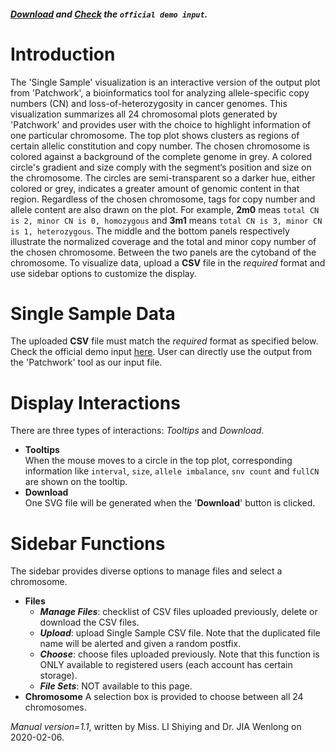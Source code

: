 ##### [Download](https://raw.githubusercontent.com/Nobel-Justin/Oviz-Bio-demo/master/CNV_Single_Sample/demo_data/CNV_Single_Sample_demo.csv) and [Check](https://github.com/Nobel-Justin/Oviz-Bio-demo/blob/master/CNV_Single_Sample/demo_data/CNV_Single_Sample_demo.csv) the `official demo input`.

# Introduction
The 'Single Sample' visualization is an interactive version of the output plot from 'Patchwork', a bioinformatics tool for analyzing allele-specific copy numbers (CN) and loss-of-heterozygosity in cancer genomes. This visualization summarizes all 24 chromosomal plots generated by 'Patchwork' and provides user with the choice to highlight information of one particular chromosome. The top plot shows clusters as regions of certain allelic constitution and copy number. The chosen chromosome is colored against a background of the complete genome in grey. A colored circle's gradient and size comply with the segment‘s position and size on the chromosome. The circles are semi-transparent so a darker hue, either colored or grey, indicates a greater amount of genomic content in that region. Regardless of the chosen chromosome, tags for copy number and allele content are also drawn on the plot. For example, **2m0** meas `total CN is 2, minor CN is 0, homozygous` and **3m1** means `total CN is 3, minor CN is 1, heterozygous`. The middle and the bottom panels respectively illustrate the normalized coverage and the total and minor copy number of the chosen chromosome. Between the two panels are the cytoband of the chromosome. To visualize data, upload a **CSV** file in the *required* format and use sidebar options to customize the display.

# Single Sample Data
The uploaded **CSV** file must match the *required* format as specified below.<br/>
Check the official demo input [here](https://github.com/Nobel-Justin/Oviz-Bio-demo/blob/master/CNV_Single_Sample/demo_data/CNV_Single_Sample_demo.csv). User can directly use the output from the 'Patchwork' tool as our input file.

# Display Interactions
There are three types of interactions: *Tooltips* and *Download*.

- **Tooltips**<br/>
When the mouse moves to a circle in the top plot, corresponding information like `interval`, `size`, `allele imbalance`, `snv count` and `fullCN` are shown on the tooltip.
- **Download**<br/>
  One SVG file will be generated when the '**Download**' button is clicked.

# Sidebar Functions
The sidebar provides diverse options to manage files and select a chromosome.

- **Files**
  - __*Manage Files*__: checklist of CSV files uploaded previously, delete or download the CSV files.
  - __*Upload*__: upload Single Sample CSV file. Note that the duplicated file name will be alerted and given a random postfix.
  - __*Choose*__: choose files uploaded previously. Note that this function is ONLY available to registered users (each account has certain storage).
  - __*File Sets*__: NOT available to this page.
- **Chromosome**
  A selection box is provided to choose between all 24 chromosomes.

*Manual version=1.1*, written by Miss. LI Shiying and Dr. JIA Wenlong on 2020-02-06.
